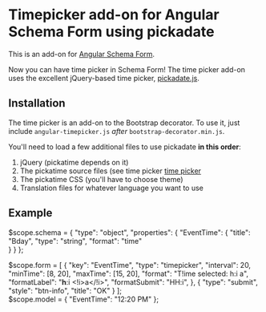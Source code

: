 

<h1>Timepicker add-on for Angular Schema Form using pickadate</h1>

<p>This is an add-on for <a href="https://github.com/Textalk/angular-schema-form/">Angular Schema Form</a>.</p>

<p>Now you can have time picker in Schema Form! The time picker add-on uses the excellent jQuery-based time picker,
<a href="http://amsul.ca/pickadate.js/">pickadate.js</a>.</p>

<h2>Installation</h2>
<p>The time picker is an add-on to the Bootstrap decorator. To use it, just include
<code>angular-timepicker.js</code> <em>after</em> <code>bootstrap-decorator.min.js</code>.</p>

<p>You'll need to load a few additional files to use pickadate <strong>in this order</strong>:</p>

<ol>
<li>jQuery (pickatime depends on it)</li>
<li>The pickatime source files (see time picker <a href="http://amsul.ca/pickadate.js/time/">time picker</a></li>
<li>The pickatime CSS (you'll have to choose theme)</li>
<li>Translation files for whatever language you want to use</li>
</ol>

<h2>Example</h2>

$scope.schema = {
    "type": "object",
    "properties": {
        "EventTime": {
            "title": "Bday",
            "type": "string",
            "format": "time"                
        }
    }
};

$scope.form = [
  {
      "key": "EventTime",
      "type": "timepicker",
      "interval": 20,
      "minTime": [8, 20],
      "maxTime": [15, 20],
      "format": "T!ime selected: h:i a",
      "formatLabel": "<b>h</b>:i <!i>a</!i>",
      "formatSubmit": "HH:i",
  },
    {
        "type": "submit",
        "style": "btn-info",
        "title": "OK"
    }
];  
$scope.model = {
    "EventTime": "12:20 PM"
};
